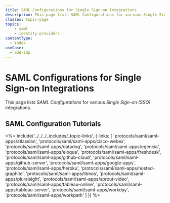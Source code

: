 ```yaml
---
title: SAML Configurations for Single Sign-on Integrations
description: This page lists SAML Configurations for various Single Sign-on (SSO) integrations including G Suite, Hosted Graphite, Litmos, Cisco Webex, Sprout Video, FreshDesk, Tableau Server, Datadog, Egencia, Workday, Pluralsight and Workpath.
classes: topic-page
topics:
    - saml
    - identity-providers
contentType:
  - index
useCase:
  - add-idp
---
```


<!-- markdownlint-disable MD041 MD002 -->
<div class="topic-page-header">
  <div data-name="example" class="topic-page-badge"></div>
  <h1>SAML Configurations for Single Sign-on Integrations</h1>
  <p>
    This page lists <dfn data-key="security-assertion-markup-language">SAML Configurations</dfn> for various <dfn data-key="single-sign-on">Single Sign-on (SSO)</dfn> integrations.
  </p>
</div>

## SAML Configuration Tutorials

<%= include('../../../_includes/_topic-links', { links: [
  `protocols/saml/saml-apps/atlassian',
  'protocols/saml/saml-apps/cisco-webex',
  'protocols/saml/saml-apps/datadog',
  'protocols/saml/saml-apps/egencia',
  'protocols/saml/saml-apps/eloqua',
  'protocols/saml/saml-apps/freshdesk',
  'protocols/saml/saml-apps/github-cloud',
  'protocols/saml/saml-apps/github-server',
  'protocols/saml/saml-apps/google-apps',
  'protocols/saml/saml-apps/heroku',
  'protocols/saml/saml-apps/hosted-graphite',
  'protocols/saml/saml-apps/litmos',
  'protocols/saml/saml-apps/pluralsight',
  'protocols/saml/saml-apps/sprout-video',
  'protocols/saml/saml-apps/tableau-online',
  'protocols/saml/saml-apps/tableau-server',
  'protocols/saml/saml-apps/workday',
  'protocols/saml/saml-apps/workpath'
] }) %>

